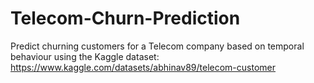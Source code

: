 # Telecom-Churn-Prediction
Predict churning customers for a Telecom company based on temporal behaviour using the Kaggle dataset: https://www.kaggle.com/datasets/abhinav89/telecom-customer
